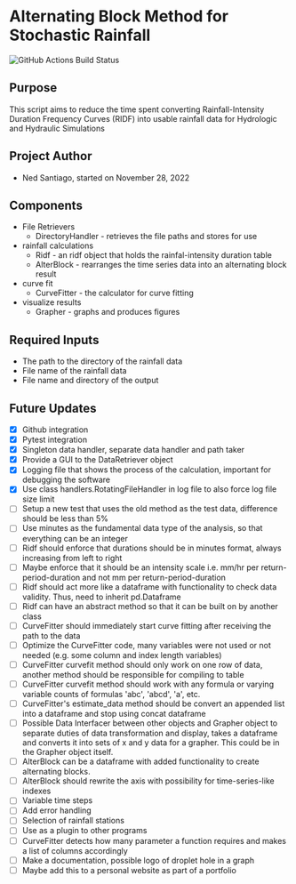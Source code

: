 # Alternating Block Method for Stochastic Rainfall
![GitHub Actions Build Status](https://github.com/nedsantiago/altblock_stochastic/actions/workflows/python-app.yml/badge.svg)


## Purpose
This script aims to reduce the time spent converting Rainfall-Intensity Duration Frequency Curves (RIDF) into usable rainfall data for Hydrologic and Hydraulic Simulations

## Project Author
* Ned Santiago, started on November 28, 2022

## Components
* File Retrievers
    * DirectoryHandler - retrieves the file paths and stores for use
* rainfall calculations
    * Ridf - an ridf object that holds the rainfal-intensity duration table
    * AlterBlock - rearranges the time series data into an alternating block result
* curve fit
    * CurveFitter - the calculator for curve fitting
* visualize results
    * Grapher - graphs and produces figures

## Required Inputs
* The path to the directory of the rainfall data
* File name of the rainfall data
* File name and directory of the output

## Future Updates
- [x] Github integration
- [x] Pytest integration
- [x] Singleton data handler, separate data handler and path taker
- [x] Provide a GUI to the DataRetriever object
- [x] Logging file that shows the process of the calculation, important for debugging the software
- [x] Use class handlers.RotatingFileHandler in log file to also force log file size limit
- [ ] Setup a new test that uses the old method as the test data, difference should be less than 5%
- [ ] Use minutes as the fundamental data type of the analysis, so that everything can be an integer
- [ ] Ridf should enforce that durations should be in minutes format, always increasing from left to right
- [ ] Maybe enforce that it should be an intensity scale i.e. mm/hr per return-period-duration and not mm per return-period-duration
- [ ] Ridf should act more like a dataframe with functionality to check data validity. Thus, need to inherit pd.Dataframe
- [ ] Ridf can have an abstract method so that it can be built on by another class
- [ ] CurveFitter should immediately start curve fitting after receiving the path to the data
- [ ] Optimize the CurveFitter code, many variables were not used or not needed (e.g. some column and index length variables)
- [ ] CurveFitter curvefit method should only work on one row of data, another method should be responsible for compiling to table
- [ ] CurveFitter curvefit method should work with any formula or varying variable counts of formulas 'abc', 'abcd', 'a', etc.
- [ ] CurveFitter's estimate_data method should be convert an appended list into a dataframe and stop using concat dataframe
- [ ] Possible Data Interfacer between other objects and Grapher object to separate duties of data transformation and display, takes a dataframe and converts it into sets of x and y data for a grapher. This could be in the Grapher object itself.
- [ ] AlterBlock can be a dataframe with added functionality to create alternating blocks.
- [ ] AlterBlock should rewrite the axis with possibility for time-series-like indexes
- [ ] Variable time steps
- [ ] Add error handling
- [ ] Selection of rainfall stations
- [ ] Use as a plugin to other programs
- [ ] CurveFitter detects how many parameter a function requires and makes a list of columns accordingly
- [ ] Make a documentation, possible logo of droplet hole in a graph
- [ ] Maybe add this to a personal website as part of a portfolio